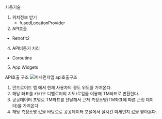 사용기술
1. 위치정보 받기
   - fusedLocationProvider
3. API호출
  - Retrofit2
4. API비동기 처리
  - Coroutine
5. App Widgets

API호출 구조
![미세먼지앱 api호출구조](https://github.com/MaelHoon/YellowDust/assets/149458609/310db78d-0ed3-44ad-bc43-32ebc560ca04)
1. 안드로이드 앱 에서 현재 사용자의 경도 위도를 가져온다.
2. 해당 좌표를 카카오 디벨로퍼의 지도/로컬을 이용해 TM좌표로 변환한다.
3. 공공데이터 포털로 TM좌표를 전달해서 근처 측정소명(TM좌표에 따른 근접 데이터)을 가져온다
4. 해당 측정소명 값을 바탕으로 공공데이터 포털에서 실시간 미세먼지 값을 받아온다.

